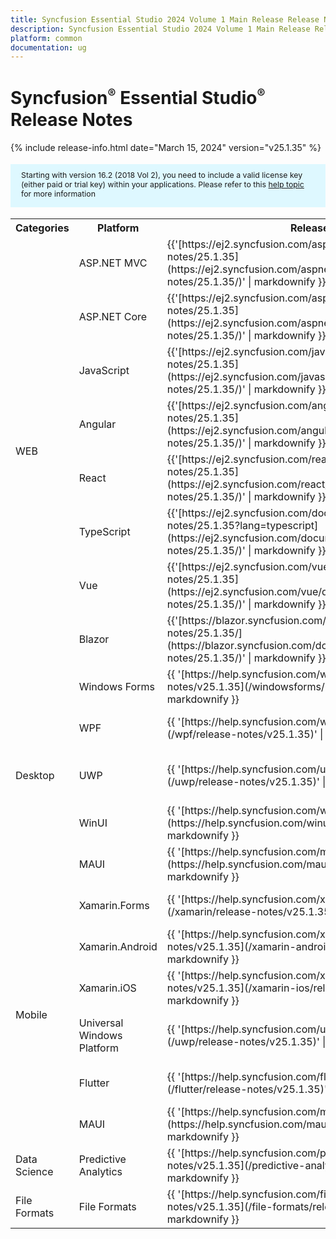 ```yaml
---
title: Syncfusion Essential Studio 2024 Volume 1 Main Release Release Notes  
description: Syncfusion Essential Studio 2024 Volume 1 Main Release Release Notes  
platform: common
documentation: ug
---
```


# Syncfusion<sup style="font-size:70%">&reg;</sup>   Essential Studio<sup style="font-size:70%">&reg;</sup>  Release Notes  

{% include release-info.html date="March 15, 2024"   version="v25.1.35" %} 

<style>
#license {
    font-size: .88em!important;
margin-top: 1.5em;     margin-bottom: 1.5em;
    background-color: #def8ff;
    padding: 10px 17px 14px;
}
</style>

<div id="license">
Starting with version 16.2 (2018 Vol 2), you need to include a valid license key (either paid or trial key) within your applications. 
Please refer to this <a href="/common/essential-studio/licensing/license-key">help topic</a> for more information 
</div>



<table>
<tr>
<th>
Categories</th><th>
Platform</th><th>
Release Notes</th><th>
Read Me</th></tr>
<tr>
<td rowspan="8">
WEB 
</td>
<td>
ASP.NET MVC
</td>
<td>{{'[https://ej2.syncfusion.com/aspnetmvc/documentation/release-notes/25.1.35](https://ej2.syncfusion.com/aspnetmvc/documentation/release-notes/25.1.35/)' | markdownify }}
</td>
<td>{{'[http://files2.syncfusion.com/Installs/v25.1.35/ReadMe/web/ASPMVC.html](http://files2.syncfusion.com/Installs/v25.1.35/ReadMe/web/ASPMVC.html)' | markdownify }}
</td>
</tr>
<tr>
<td>
ASP.NET Core	
</td>
<td>{{'[https://ej2.syncfusion.com/aspnetcore/documentation/release-notes/25.1.35](https://ej2.syncfusion.com/aspnetcore/documentation/release-notes/25.1.35/)' | markdownify }}
</td>
<td>{{'[http://files2.syncfusion.com/Installs/v25.1.35/ReadMe/web/ASPNETCORE.html](http://files2.syncfusion.com/Installs/v25.1.35/ReadMe/web/ASPNETCORE.html)' | markdownify }}
</td>
</tr>
<tr>
<td>
JavaScript
</td>
<td>{{'[https://ej2.syncfusion.com/javascript/documentation/release-notes/25.1.35](https://ej2.syncfusion.com/javascript/documentation/release-notes/25.1.35/)' | markdownify }}
</td>
<td>{{'[http://files2.syncfusion.com/Installs/v25.1.35/ReadMe/web/JavaScript.html](http://files2.syncfusion.com/Installs/v25.1.35/ReadMe/web/JavaScript.html)' | markdownify }}
</td>
</tr>
<tr>
<td>
Angular
</td>
<td>{{'[https://ej2.syncfusion.com/angular/documentation/release-notes/25.1.35](https://ej2.syncfusion.com/angular/documentation/release-notes/25.1.35/)' | markdownify }}
</td>
<td>{{'[http://files2.syncfusion.com/Installs/v25.1.35/ReadMe/web/Angular.html](http://files2.syncfusion.com/Installs/v25.1.35/ReadMe/web/Angular.html)' | markdownify }}
</td>
</tr>
<tr>
<td>
React
</td>
<td>{{'[https://ej2.syncfusion.com/react/documentation/release-notes/25.1.35](https://ej2.syncfusion.com/react/documentation/release-notes/25.1.35/)' | markdownify }}
</td>
<td>{{'[http://files2.syncfusion.com/Installs/v25.1.35/ReadMe/web/React.html](http://files2.syncfusion.com/Installs/v25.1.35/ReadMe/web/React.html)' | markdownify }}
</td>
</tr>
<tr>
<td>
TypeScript
</td>
<td>{{'[https://ej2.syncfusion.com/documentation/release-notes/25.1.35?lang=typescript](https://ej2.syncfusion.com/documentation/release-notes/25.1.35/)' | markdownify }}
</td>
<td>{{'[http://files2.syncfusion.com/Installs/v25.1.35/ReadMe/web/TypeScript.html](http://files2.syncfusion.com/Installs/v25.1.35/ReadMe/web/TypeScript.html)' | markdownify }}
</td>
</tr>
<tr>
<td>
Vue
</td>
<td>{{'[https://ej2.syncfusion.com/vue/documentation/release-notes/25.1.35](https://ej2.syncfusion.com/vue/documentation/release-notes/25.1.35/)' | markdownify }}
</td>
<td>{{'[http://files2.syncfusion.com/Installs/v25.1.35/ReadMe/web/Vue.html](http://files2.syncfusion.com/Installs/v25.1.35/ReadMe/web/Vue.html)' | markdownify }}
</td>
</tr>
<tr>
<td>
Blazor
</td>
<td>{{'[https://blazor.syncfusion.com/documentation/release-notes/25.1.35/](https://blazor.syncfusion.com/documentation/release-notes/25.1.35/)' | markdownify }}
</td>
<td>{{'[http://files2.syncfusion.com/Installs/v25.1.35/ReadMe/web/Blazor.html](http://files2.syncfusion.com/Installs/v25.1.35/ReadMe/web/Blazor.html)' | markdownify }}
</td>
</tr>
<tr>
<td rowspan="5">
Desktop
</td>
<td>
Windows Forms
</td>
<td>{{ '[https://help.syncfusion.com/windowsforms/release-notes/v25.1.35](/windowsforms/release-notes/v25.1.35)' | markdownify }}
</td>
<td>{{ '[http://files2.syncfusion.com/Installs/v25.1.35/ReadMe/WindowsForms.html](http://files2.syncfusion.com/Installs/v25.1.35/ReadMe/WindowsForms.html)' | markdownify }}
</td>
</tr>
<tr>
<td>
WPF
</td>
<td>{{ '[https://help.syncfusion.com/wpf/release-notes/v25.1.35](/wpf/release-notes/v25.1.35)' | markdownify }}
</td>
<td>{{ '[http://files2.syncfusion.com/Installs/v25.1.35/ReadMe/WPF.html](http://files2.syncfusion.com/Installs/v25.1.35/ReadMe/WPF.html)' | markdownify }}
</td>
</tr>
<tr>
<td>
UWP
</td>
<td>{{ '[https://help.syncfusion.com/uwp/release-notes/v25.1.35](/uwp/release-notes/v25.1.35)' | markdownify }}
</td>
<td>{{ '[http://files2.syncfusion.com/Installs/v25.1.35/ReadMe/UniversalWindows.html](http://files2.syncfusion.com/Installs/v25.1.35/ReadMe/UniversalWindows.html)' | markdownify }}
</td>
</tr>
<tr>
<td>
WinUI
</td>
<td>{{ '[https://help.syncfusion.com/winui/release-notes/v25.1.35](https://help.syncfusion.com/winui/release-notes/v25.1.35)' | markdownify }}
</td>
<td>{{ '[http://files2.syncfusion.com/Installs/v25.1.35/ReadMe/WinUI.html](http://files2.syncfusion.com/Installs/v25.1.35/ReadMe/WinUI.html)' | markdownify }}
</td>
</tr>
<tr>
<td>
MAUI
</td>
<td>{{ '[https://help.syncfusion.com/maui/release-notes/v25.1.35](https://help.syncfusion.com/maui/release-notes/v25.1.35)' | markdownify }}
</td>
<td>{{ '[http://files2.syncfusion.com/Installs/v25.1.35/ReadMe/.NETMAUI.html](http://files2.syncfusion.com/Installs/v25.1.35/ReadMe/.NETMAUI.html)' | markdownify }}
</td>
</tr>
<tr>
<td rowspan="6">
Mobile
</td>
<td>
Xamarin.Forms
</td>
<td>{{ '[https://help.syncfusion.com/xamarin/release-notes/v25.1.35](/xamarin/release-notes/v25.1.35)' | markdownify }}
</td>
<td>{{ '[http://files2.syncfusion.com/Installs/v25.1.35/ReadMe/Xamarin_Forms.html](http://files2.syncfusion.com/Installs/v25.1.35/ReadMe/Xamarin_Forms.html)' | markdownify }}
</td>
</tr>
<tr>
<td>
Xamarin.Android
</td>
<td>{{ '[https://help.syncfusion.com/xamarin-android/release-notes/v25.1.35](/xamarin-android/release-notes/v25.1.35)' | markdownify }}
</td>
<td>{{ '[http://files2.syncfusion.com/Installs/v25.1.35/ReadMe/Xamarin_Forms.html](http://files2.syncfusion.com/Installs/v25.1.35/ReadMe/Xamarin_Forms.html)' | markdownify }}
</td>
</tr>
<tr>
<td>
Xamarin.iOS
</td>
<td>{{ '[https://help.syncfusion.com/xamarin-ios/release-notes/v25.1.35](/xamarin-ios/release-notes/v25.1.35)' | markdownify }}
</td>
<td>{{ '[http://files2.syncfusion.com/Installs/v25.1.35/ReadMe/Xamarin_Forms.html](http://files2.syncfusion.com/Installs/v25.1.35/ReadMe/Xamarin_Forms.html)' | markdownify }}
</td>
</tr>
<tr>
<td>
Universal Windows Platform
</td>
<td>{{ '[https://help.syncfusion.com/uwp/release-notes/v25.1.35](/uwp/release-notes/v25.1.35)' | markdownify }}
</td>
<td>{{ '[http://files2.syncfusion.com/Installs/v25.1.35/ReadMe/UniversalWindows.html](http://files2.syncfusion.com/Installs/v25.1.35/ReadMe/UniversalWindows.html)' | markdownify }}
</td>
</tr>
<tr>
<td>
Flutter
</td>
<td>{{ '[https://help.syncfusion.com/flutter/release-notes/v25.1.35](/flutter/release-notes/v25.1.35)' | markdownify }}
</td>
<td>{{ '[http://files2.syncfusion.com/Installs/v25.1.35/ReadMe/Flutter.html](http://files2.syncfusion.com/Installs/v25.1.35/ReadMe/Flutter.html)' | markdownify }}
</td>
</tr>
<tr>
<td>
MAUI
</td>
<td>{{ '[https://help.syncfusion.com/maui/release-notes/v25.1.35](https://help.syncfusion.com/maui/release-notes/v25.1.35)' | markdownify }}
</td>
<td>{{ '[http://files2.syncfusion.com/Installs/v25.1.35/ReadMe/.NETMAUI.html](http://files2.syncfusion.com/Installs/v25.1.35/ReadMe/.NETMAUI.html)' | markdownify }}
</td>
</tr>



<tr>
<td>
Data Science
</td>
<td>
Predictive Analytics
</td>
<td>{{ '[https://help.syncfusion.com/predictive-analytics/release-notes/v25.1.35](/predictive-analytics/release-notes/v25.1.35)' | markdownify }}
</td>
<td>
</td>
</tr>
<tr>
<td>
File Formats
</td>
<td>
File Formats
</td>
<td>{{ '[https://help.syncfusion.com/file-formats/release-notes/v25.1.35](/file-formats/release-notes/v25.1.35)' | markdownify }}
</td>
<td>
</td>
</tr>
</table>